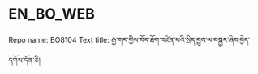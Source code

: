 # EN_BO_WEB
Repo name: BO8104
Text title: རྒྱ་གར་གྱིས་བོད་ཐོག་འཛིན་པའི་སྲིད་བྱུས་ལ་བསྐྱར་ཞིབ་བྱེད་དགོས་དོན་ཅི།